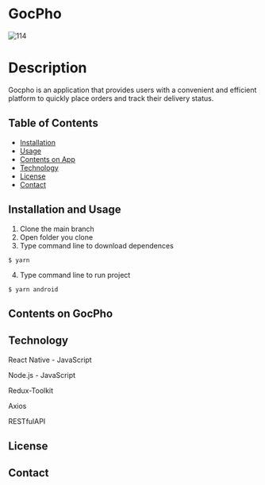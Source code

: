 # GocPho

![114](https://github.com/TrongTre07/GocPho/assets/97241232/102772e5-b562-46ba-bc5c-39fe82b08a21)

# Description

Gocpho is an application that provides users with a convenient and efficient platform to quickly place orders and track their delivery status.

## Table of Contents

- [Installation](#installation)
- [Usage](#usage)
- [Contents on App](#contents)
- [Technology](#technology)
- [License](#license)
- [Contact](#contact)

## Installation and Usage

 1. Clone the main branch
 2. Open folder you clone
 3. Type command line to download dependences
```shell
$ yarn
```
4. Type command line to run project
```shell
$ yarn android
```

## Contents on GocPho



## Technology
  React Native - JavaScript 

  Node.js - JavaScript
  
  Redux-Toolkit

  Axios

  RESTfulAPI

## License

## Contact


  
  
  
